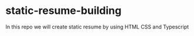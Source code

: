 # static-resume-building
In this repo we will create static resume by using HTML CSS and Typescript
